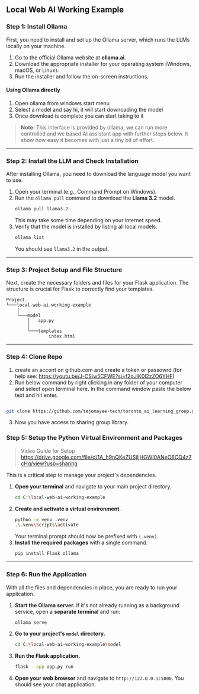 ## Local Web AI Working Example


### Step 1: Install Ollama

First, you need to install and set up the Ollama server, which runs the LLMs locally on your machine.

1.  Go to the official Ollama website at **ollama.ai**.
2.  Download the appropriate installer for your operating system (Windows, macOS, or Linux).
3.  Run the installer and follow the on-screen instructions.


#### Using Ollama directly

1. Open ollama from windows start menu
2. Select a model and say hi, it will start downoading the model
3. Once download is complete you can start taking to it

>**Note:** This interface is provided by ollama, we can run more controlled and we based AI assistant app with further steps below. It show how easy it becomes with just a tiny bit of effort.

-----

### Step 2: Install the LLM and Check Installation

After installing Ollama, you need to download the language model you want to use.

1.  Open your terminal (e.g., Command Prompt on Windows).
2.  Run the `ollama pull` command to download the **Llama 3.2** model.
    ```bash
    ollama pull llama3.2
    ```
    This may take some time depending on your internet speed.
3.  Verify that the model is installed by listing all local models.
    ```bash
    ollama list
    ```
    You should see `llama3.2` in the output.

-----

### Step 3: Project Setup and File Structure

Next, create the necessary folders and files for your Flask application. The structure is crucial for Flask to correctly find your templates.

```
Project.
└───local-web-ai-working-example
    │
    └───model
        │   app.py
        │
        └───templates
                index.html
```

-----
### Step 4: Clone Repo

1. create an accont on github.com and create a token or passowrd (for help see: https://youtu.be/J-CSiw5CFWE?si=f2pJlK0l2zZO6YHF) 
2. Run below command by right clicking in any folder of your computer and select open terminal here. In the command window paste the below text and hit enter.

```bash

git clone https://github.com/tejomayee-tech/toronto_ai_learning_group.git

```

3. Now you have access to sharing group library. 

### Step 5: Setup the Python Virtual Environment and Packages

> Video Guide for Setup https://drive.google.com/file/d/1A_h9nQKeZUSjljHGWI0ANeO6CQ4z7cHg/view?usp=sharing

This is a critical step to manage your project's dependencies.

1.  **Open your terminal** and navigate to your main project directory.
    ```bash
    cd C:\local-web-ai-working-example
    ```
2.  **Create and activate a virtual environment**.
    ```bash
    python -m venv .venv
    .\.venv\Scripts\activate
    ```
    Your terminal prompt should now be prefixed with `(.venv)`.
3.  **Install the required packages** with a single command.
    ```bash
    pip install Flask ollama
    ```

-----

### Step 6: Run the Application

With all the files and dependencies in place, you are ready to run your application.

1.  **Start the Ollama server.** If it's not already running as a background service, open a **separate terminal** and run:
    ```bash
    ollama serve
    ```
2.  **Go to your project's `model` directory.**
    ```bash
    cd C:\local-web-ai-working-example\model
    ```
3.  **Run the Flask application.**
    ```bash
    flask --app app.py run
    ```
4.  **Open your web browser** and navigate to `http://127.0.0.1:5000`. You should see your chat application.
